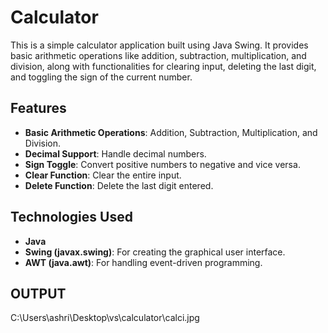 # Calculator
This is a simple calculator application built using Java Swing. It provides basic arithmetic operations like addition, subtraction, multiplication, and division, along with functionalities for clearing input, deleting the last digit, and toggling the sign of the current number.

## Features

- **Basic Arithmetic Operations**: Addition, Subtraction, Multiplication, and Division.
- **Decimal Support**: Handle decimal numbers.
- **Sign Toggle**: Convert positive numbers to negative and vice versa.
- **Clear Function**: Clear the entire input.
- **Delete Function**: Delete the last digit entered.

## Technologies Used

- **Java**
- **Swing (javax.swing)**: For creating the graphical user interface.
- **AWT (java.awt)**: For handling event-driven programming.

## OUTPUT
C:\Users\ashri\Desktop\vs\calculator\calci.jpg
